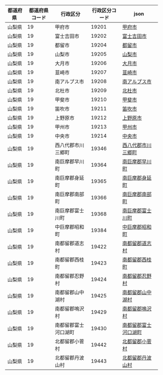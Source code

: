 |  都道府県  | 都道府県コード | 行政区分 | 行政区分コード | json |
|-----------|--------------|--------- |--------------|------|
| 山梨県 | 19 | 甲府市 | 19201 | [甲府市](/topojson/19/19201.topojson) |
| 山梨県 | 19 | 富士吉田市 | 19202 | [富士吉田市](/topojson/19/19202.topojson) |
| 山梨県 | 19 | 都留市 | 19204 | [都留市](/topojson/19/19204.topojson) |
| 山梨県 | 19 | 山梨市 | 19205 | [山梨市](/topojson/19/19205.topojson) |
| 山梨県 | 19 | 大月市 | 19206 | [大月市](/topojson/19/19206.topojson) |
| 山梨県 | 19 | 韮崎市 | 19207 | [韮崎市](/topojson/19/19207.topojson) |
| 山梨県 | 19 | 南アルプス市 | 19208 | [南アルプス市](/topojson/19/19208.topojson) |
| 山梨県 | 19 | 北杜市 | 19209 | [北杜市](/topojson/19/19209.topojson) |
| 山梨県 | 19 | 甲斐市 | 19210 | [甲斐市](/topojson/19/19210.topojson) |
| 山梨県 | 19 | 笛吹市 | 19211 | [笛吹市](/topojson/19/19211.topojson) |
| 山梨県 | 19 | 上野原市 | 19212 | [上野原市](/topojson/19/19212.topojson) |
| 山梨県 | 19 | 甲州市 | 19213 | [甲州市](/topojson/19/19213.topojson) |
| 山梨県 | 19 | 中央市 | 19214 | [中央市](/topojson/19/19214.topojson) |
| 山梨県 | 19 | 西八代郡市川三郷町 | 19346 | [西八代郡市川三郷町](/topojson/19/19346.topojson) |
| 山梨県 | 19 | 南巨摩郡早川町 | 19364 | [南巨摩郡早川町](/topojson/19/19364.topojson) |
| 山梨県 | 19 | 南巨摩郡身延町 | 19365 | [南巨摩郡身延町](/topojson/19/19365.topojson) |
| 山梨県 | 19 | 南巨摩郡南部町 | 19366 | [南巨摩郡南部町](/topojson/19/19366.topojson) |
| 山梨県 | 19 | 南巨摩郡富士川町 | 19368 | [南巨摩郡富士川町](/topojson/19/19368.topojson) |
| 山梨県 | 19 | 中巨摩郡昭和町 | 19384 | [中巨摩郡昭和町](/topojson/19/19384.topojson) |
| 山梨県 | 19 | 南都留郡道志村 | 19422 | [南都留郡道志村](/topojson/19/19422.topojson) |
| 山梨県 | 19 | 南都留郡西桂町 | 19423 | [南都留郡西桂町](/topojson/19/19423.topojson) |
| 山梨県 | 19 | 南都留郡忍野村 | 19424 | [南都留郡忍野村](/topojson/19/19424.topojson) |
| 山梨県 | 19 | 南都留郡山中湖村 | 19425 | [南都留郡山中湖村](/topojson/19/19425.topojson) |
| 山梨県 | 19 | 南都留郡鳴沢村 | 19429 | [南都留郡鳴沢村](/topojson/19/19429.topojson) |
| 山梨県 | 19 | 南都留郡富士河口湖町 | 19430 | [南都留郡富士河口湖町](/topojson/19/19430.topojson) |
| 山梨県 | 19 | 北都留郡小菅村 | 19442 | [北都留郡小菅村](/topojson/19/19442.topojson) |
| 山梨県 | 19 | 北都留郡丹波山村 | 19443 | [北都留郡丹波山村](/topojson/19/19443.topojson) |
